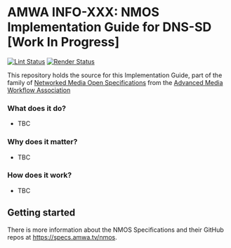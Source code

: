 # AMWA INFO-XXX: NMOS Implementation Guide for DNS-SD [Work In Progress]

[![Lint Status](https://github.com/AMWA-TV/nmos-dns-sd-implementation-guide/workflows/Lint/badge.svg)](https://github.com/AMWA-TV/nmos-template/actions?query=workflow%3ALint)
[![Render Status](https://github.com/AMWA-TV//workflows/Render/badge.svg)](https://github.com/AMWA-TV/nmos-template/actions?query=workflow%3ARender)

This repository holds the source for this Implementation Guide, part of the family of [Networked Media Open Specifications](https://specs.amwa.tv/nmos) from the [Advanced Media Workflow Association](https://amwa.tv)

<!-- INTRO-START -->

### What does it do?

-  TBC

### Why does it matter?

- TBC

### How does it work?

- TBC

<!-- INTRO-END -->

## Getting started

There is more information about the NMOS Specifications and their GitHub repos at <https://specs.amwa.tv/nmos>.
